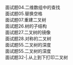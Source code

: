 面试题04.二维数组中的查找 <br>
面试题05.替换空格 <br>
面试题07.重建二叉树 <br>
面试题26.树的子结构 <br>
面试题27.二叉树的镜像 <br>
面试题28.对称的二叉树 <br>
面试题55.二叉树的深度 <br>
面试题55.二叉树的深度 <br>
面试题32-|.从上到下打印二叉树 <br>
